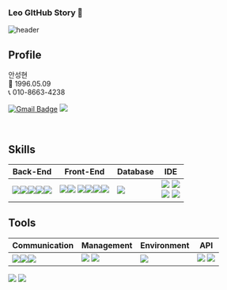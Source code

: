 ### Leo GItHub Story 👋
![header](https://capsule-render.vercel.app/api?text=AhnSungHyun&animation=fadeIn)





## Profile
안성현 <br>
👶 1996.05.09 <br>
📞 010-8663-4238 <br>

[![Gmail Badge](https://img.shields.io/badge/Gmail-d14836?style=flat-square&logo=Gmail&logoColor=white&link=mailto:ash960509@gmail.com)](mailto:ash960509@gmail.com) <span><a href="[https://www.notion.so/616157e577c54c20a04f242238e67801](https://maple-cartoon-2ad.notion.site/FrontEnd-1ffaeadb24e04f89bd4b8426f302d032?pvs=4)"><img src="https://img.shields.io/badge/Notion-00000?style=round-square&logo=Notion&logoColor=black"/></span></a>



<br>

## Skills

| Back-End | Front-End | Database | IDE |
| --- | --- | --- | --- |
| <div style="display: flex;"><span><img src="https://img.shields.io/badge/-JAVA-blueviolet"/></span><span><img src="https://img.shields.io/badge/JSON-00000?style=round-square&logo=JSON&logoColor=black"/></span><span><img src="https://img.shields.io/badge/Node.js-339933?style=round-square&logo=Node.js&logoColor=white"/></span><span><img src="https://img.shields.io/badge/Python-3776AB?style=round-square&logo=Python&logoColor=white"/></span><span><img src="https://img.shields.io/badge/C-A8B9CC?style=round-square&logo=C&logoColor=white"/></span> | <span><img src="https://img.shields.io/badge/JavaScript-F7DF1E?style=round-square&logo=JavaScript&logoColor=black"/></span><span><img src="https://img.shields.io/badge/HTML-E34F26?style=round-square&logo=HTML&logoColor=black"/></span> <span><img src="https://img.shields.io/badge/CSS-1572B6?style=round-square&logo=CSS&logoColor=black"/></span><span><img src="https://img.shields.io/badge/react-61DAFB?style=round-square&logo=react&logoColor=black"></span><span><img src="https://img.shields.io/badge/Next.js-000000?style=round-square&logo=Next.js&logoColor=white"/></span><span><img src="https://img.shields.io/badge/Typescript-3178C6?style=flat-square&logo=Typescript&logoColor=white"/></span>| <span><img src="https://img.shields.io/badge/MySQL-%2300f.svg?style=round-square&logo=mysql&logoColor=white"/></span>| <span><img src="https://img.shields.io/badge/Eclipse-2C2255.svg?style=round-square&logo=Eclipse&logoColor=white"/></span> <span><img src="https://img.shields.io/badge/Visual Studio Code-007ACC.svg?style=round-square&logo=Visual Studio Code&logoColor=white"/></span> <br><span><img src="https://img.shields.io/badge/Sourcetree-0052CC.svg?style=round-square&logo=Sourcetree&logoColor=white"/></span> <span><img src="https://img.shields.io/badge/Postman-FF6C37.svg?style=round-square&logo=Postman&logoColor=white"/></span></div> |


## Tools

| Communication | Management | Environment | API |
| --- | --- | --- | --- |
| <span><img src="https://img.shields.io/badge/Slack-4A154B.svg?style=round-square&logo=Slack&logoColor=white"/></span><span><img src="https://img.shields.io/badge/Discord-5865F2?style=round-square&logo=Discord&logoColor=black"/></span><span><img src="https://img.shields.io/badge/-figma-red"/></span> | <span><img src="https://img.shields.io/badge/Git-F05032?style=round-square&logo=Git&logoColor=black"/></span> <span><img src="https://img.shields.io/badge/GitHub-181717?style=round-square&logo=GitHub&logoColor=black"/></span>|<img src="https://img.shields.io/badge/AWS-232F3E?style=flat&logo=AmazonAWS&logoColor=white" /> |</span> <span><img src="https://img.shields.io/badge/-REST-green"/> <span><img src="https://img.shields.io/badge/GraphQL-E10098?style=round-square&logo=GraphQL&logoColor=white"/></span>|





<div align=left>
 <img src="https://github-readme-stats.vercel.app/api/top-langs/?username=leoa4238&layout=compact">
<img src="https://github-readme-stats.vercel.app/api?username=leoa4238&show_icons=true">  
</div>
<br>

